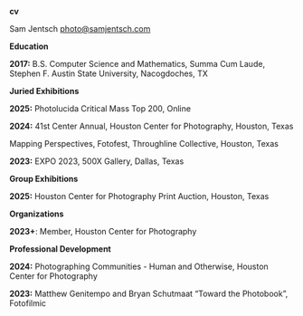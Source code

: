 **cv**

Sam Jentsch
photo@samjentsch.com

**Education**

**2017:** B.S. Computer Science and Mathematics, Summa Cum Laude, Stephen F. Austin State University, Nacogdoches, TX

**Juried Exhibitions**

**2025:** Photolucida Critical Mass Top 200, Online

**2024:** 41st Center Annual, Houston Center for Photography, Houston, Texas

Mapping Perspectives, Fotofest, Throughline Collective, Houston, Texas

**2023:** EXPO 2023, 500X Gallery, Dallas, Texas

**Group Exhibitions**

**2025:** Houston Center for Photography Print Auction, Houston, Texas

**Organizations**

**2023+**: Member, Houston Center for Photography

**Professional Development**

**2024:** Photographing Communities - Human and Otherwise, Houston Center for Photography

**2023:** Matthew Genitempo and Bryan Schutmaat “Toward the Photobook”, Fotofilmic



